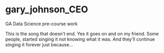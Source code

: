 # gary_johnson_CEO
GA Data Science pre-course work

This is the song that doesn't end.
Yes it goes on and on my friend.
Some people, started singing it not knowing what it was.
And they'll continue singing it forever just because...
